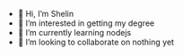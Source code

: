 - 👋 Hi, I’m Shelin
- 👀 I’m interested in getting my degree
- 🌱 I’m currently learning nodejs
- 💞️ I’m looking to collaborate on nothing yet


<!---
Shelin-ftego/Shelin-ftego is a ✨ special ✨ repository because its `README.md` (this file) appears on your GitHub profile.
You can click the Preview link to take a look at your changes.
--->
